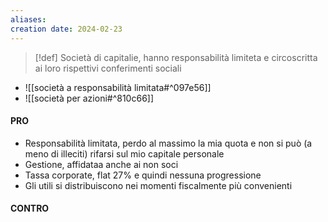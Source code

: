 ```yaml
---
aliases: 
creation date: 2024-02-23
---
```


>[!def]
>Società di capitalie, hanno responsabilità limiteta e circoscritta ai loro rispettivi conferimenti sociali


- ![[società a responsabilità limitata#^097e56]]
- ![[società per azioni#^810c66]]


#### PRO
- Responsabilità limitata, perdo al massimo la mia quota e non si può (a meno di illeciti) rifarsi sul mio capitale personale
- Gestione, affidataa anche ai non soci
- Tassa corporate, flat 27% e quindi nessuna progressione
- Gli utili si distribuiscono nei momenti fiscalmente più convenienti
#### CONTRO